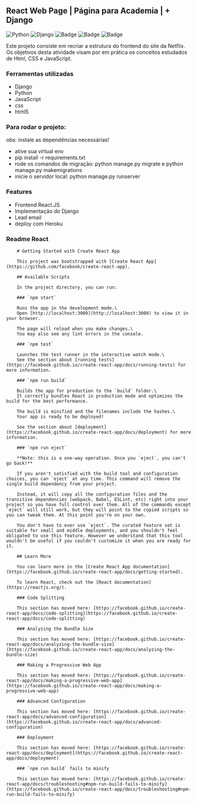## React Web Page | Página para Academia | + Django
![Python](https://img.shields.io/badge/python-3670A0?style=for-the-badge&logo=python&logoColor=ffdd54)
![Django](https://img.shields.io/badge/django-%23092E20.svg?style=for-the-badge&logo=django&logoColor=white)
![Badge](https://img.shields.io/badge/JavaScript-F7DF1E?style=for-the-badge&logo=javascript&logoColor=black)
![Badge](https://img.shields.io/badge/CSS-239120?&style=for-the-badge&logo=css3&logoColor=white)
![Badge](https://img.shields.io/badge/HTML5-E34F26?style=for-the-badge&logo=html5&logoColor=white)


Este projeto consiste em recriar a estrutura do frontend do site da Netflix. Os objetivos desta atividade visam por em prática os conceitos estudados de Html,
CSS e JavaScript. 

### Ferramentas utilizadas

- Django
- Python
- JavaScript
- css
- html5

### Para rodar o projeto:
obs: instale as dependências necessárias!

- ative sua virtual env
- pip install -r requirements.txt
- rode os comandos de migração: python manage.py migrate e python manage.py makemigrations
- inicie o servidor local: python manage.py runserver

### Features

- Frontend React.JS
- Implementação do Django
- Lead email
- deploy com Heroku


### Readme React
        # Getting Started with Create React App

        This project was bootstrapped with [Create React App](https://github.com/facebook/create-react-app).

        ## Available Scripts

        In the project directory, you can run:

        ### `npm start`

        Runs the app in the development mode.\
        Open [http://localhost:3000](http://localhost:3000) to view it in your browser.

        The page will reload when you make changes.\
        You may also see any lint errors in the console.

        ### `npm test`

        Launches the test runner in the interactive watch mode.\
        See the section about [running tests](https://facebook.github.io/create-react-app/docs/running-tests) for more information.

        ### `npm run build`

        Builds the app for production to the `build` folder.\
        It correctly bundles React in production mode and optimizes the build for the best performance.

        The build is minified and the filenames include the hashes.\
        Your app is ready to be deployed!

        See the section about [deployment](https://facebook.github.io/create-react-app/docs/deployment) for more information.

        ### `npm run eject`

        **Note: this is a one-way operation. Once you `eject`, you can't go back!**

        If you aren't satisfied with the build tool and configuration choices, you can `eject` at any time. This command will remove the single build dependency from your project.

        Instead, it will copy all the configuration files and the transitive dependencies (webpack, Babel, ESLint, etc) right into your project so you have full control over them. All of the commands except `eject` will still work, but they will point to the copied scripts so you can tweak them. At this point you're on your own.

        You don't have to ever use `eject`. The curated feature set is suitable for small and middle deployments, and you shouldn't feel obligated to use this feature. However we understand that this tool wouldn't be useful if you couldn't customize it when you are ready for it.

        ## Learn More

        You can learn more in the [Create React App documentation](https://facebook.github.io/create-react-app/docs/getting-started).

        To learn React, check out the [React documentation](https://reactjs.org/).

        ### Code Splitting

        This section has moved here: [https://facebook.github.io/create-react-app/docs/code-splitting](https://facebook.github.io/create-react-app/docs/code-splitting)

        ### Analyzing the Bundle Size

        This section has moved here: [https://facebook.github.io/create-react-app/docs/analyzing-the-bundle-size](https://facebook.github.io/create-react-app/docs/analyzing-the-bundle-size)

        ### Making a Progressive Web App

        This section has moved here: [https://facebook.github.io/create-react-app/docs/making-a-progressive-web-app](https://facebook.github.io/create-react-app/docs/making-a-progressive-web-app)

        ### Advanced Configuration

        This section has moved here: [https://facebook.github.io/create-react-app/docs/advanced-configuration](https://facebook.github.io/create-react-app/docs/advanced-configuration)

        ### Deployment

        This section has moved here: [https://facebook.github.io/create-react-app/docs/deployment](https://facebook.github.io/create-react-app/docs/deployment)

        ### `npm run build` fails to minify

        This section has moved here: [https://facebook.github.io/create-react-app/docs/troubleshooting#npm-run-build-fails-to-minify](https://facebook.github.io/create-react-app/docs/troubleshooting#npm-run-build-fails-to-minify)
